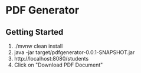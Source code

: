 # PDF Generator

## Getting Started

1. ./mvnw clean install
2. java -jar target/pdfgenerator-0.0.1-SNAPSHOT.jar
3. http://localhost:8080/students
4. Click on "Download PDF Document"

